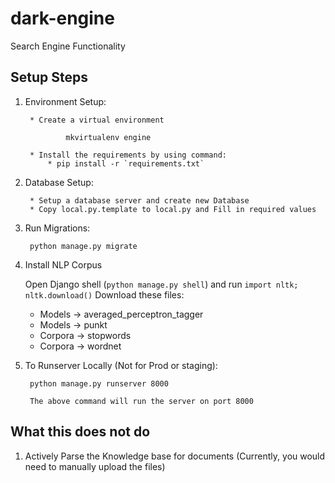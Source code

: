 # dark-engine
Search Engine Functionality


Setup Steps
-----------


1. Environment Setup:

        * Create a virtual environment

                mkvirtualenv engine

        * Install the requirements by using command:
            * pip install -r `requirements.txt`

1. Database Setup:

        * Setup a database server and create new Database
        * Copy local.py.template to local.py and Fill in required values

1. Run Migrations:

        python manage.py migrate

1. Install NLP Corpus

    Open Django shell (`python manage.py shell`) and run `import nltk; nltk.download()`
    Download these files:
    * Models -> averaged_perceptron_tagger
    * Models -> punkt
    * Corpora -> stopwords
    * Corpora -> wordnet

1. To Runserver Locally (Not for Prod or staging):

        python manage.py runserver 8000

        The above command will run the server on port 8000


What this does not do
-----------

1. Actively Parse the Knowledge base for documents (Currently, you would need to manually upload the files)
